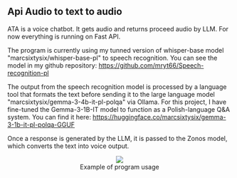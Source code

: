 ## Api Audio to text to audio
ATA is a voice chatbot. It gets audio and returns proceed audio by LLM.
For now everything is running on Fast API.

The program is currently using my tunned version of whisper-base model "marcsixtysix/whisper-base-pl" to speech recognition.
You can see the model in my github repository:
https://github.com/mryt66/Speech-recognition-pl

The output from the speech recognition model is processed by a language tool that formats the text before sending it to the large language model "marcsixtysix/gemma-3-4b-it-pl-polqa" via Ollama.
For this project, I have fine-tuned the Gemma-3-1B-IT model to function as a Polish-language Q&A system.
You can find it here: https://huggingface.co/marcsixtysix/gemma-3-1b-it-pl-polqa-GGUF

Once a response is generated by the LLM, it is passed to the Zonos model, which converts the text into voice output.

<p align="center">
  <img src="https://github.com/user-attachments/assets/e5fff0b9-65b6-46dc-9d97-237ceb94f53d" />
  <br />
  Example of program usage
</p>

